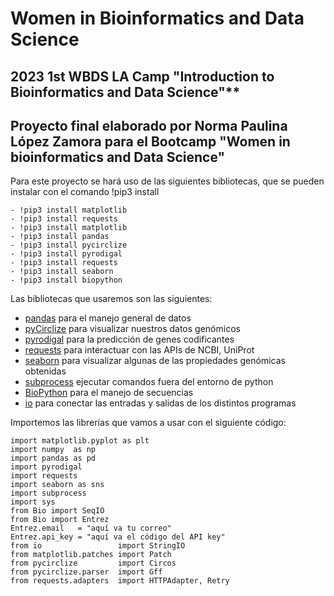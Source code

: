 # **Women in Bioinformatics and Data Science**
## 2023 1st WBDS LA Camp "Introduction to Bioinformatics and Data Science"** 
## Proyecto final elaborado por Norma Paulina López Zamora para el Bootcamp "Women in bioinformatics and Data Science"

Para este proyecto se hará uso de las siguientes bibliotecas, que se pueden instalar con el comando !pip3 install
```
- !pip3 install matplotlib
- !pip3 install requests
- !pip3 install matplotlib
- !pip3 install pandas
- !pip3 install pycirclize
- !pip3 install pyrodigal
- !pip3 install requests
- !pip3 install seaborn
- !pip3 install biopython
```

Las bibliotecas que usaremos son las siguientes:


-  [pandas](https://pandas.pydata.org/) para el manejo general de datos
- [pyCirclize](https://moshi4.github.io/pyCirclize/) para visualizar nuestros datos genómicos
- [pyrodigal](https://pyrodigal.readthedocs.io/en/stable/) para la predicción de genes codificantes
- [requests](https://requests.readthedocs.io/en/latest/) para interactuar con las APIs de NCBI, UniProt 
- [seaborn](https://seaborn.pydata.org/) para visualizar algunas de las propiedades genómicas obtenidas
- [subprocess](https://docs.python.org/3/library/subprocess.html) ejecutar comandos fuera del entorno de python
- [BioPython](https://biopython.org/) para el manejo de secuencias
- [io](https://docs.python.org/3/library/io.html) para conectar las entradas y salidas de los distintos programas

Importemos las librerías que vamos a usar con el siguiente código:
```
import matplotlib.pyplot as plt
import numpy  as np
import pandas as pd
import pyrodigal
import requests
import seaborn as sns
import subprocess
import sys
from Bio import SeqIO
from Bio import Entrez
Entrez.email   = "aquí va tu correo"
Entrez.api_key = "aquí va el código del API key"
from io                 import StringIO
from matplotlib.patches import Patch
from pycirclize         import Circos
from pycirclize.parser  import Gff
from requests.adapters  import HTTPAdapter, Retry

```
